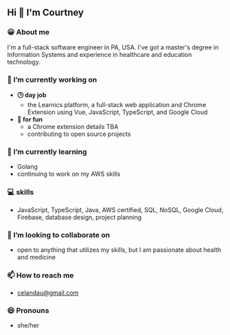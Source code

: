 ## Hi 👋 I'm Courtney

### 😀 About me
I'm a full-stack software engineer in PA, USA. I've got a master's degree in Information Systems and experience in healthcare and education technology. 

 ### 🔭 I’m currently working on
- **🕒 day job** 
  - the Learnics platform, a full-stack web application and Chrome Extension using Vue, JavaScript, TypeScript, and Google Cloud
- **🌙 for fun**
  - a Chrome extension details TBA
  - contributing to open source projects

 ### 🌱 I’m currently learning
- Golang
- continuing to work on my AWS skills

### 💻 skills
- JavaScript, TypeScript, Java, AWS certified, SQL, NoSQL, Google Cloud, Firebase, database design, project planning

### 👯 I’m looking to collaborate on
- open to anything that utilizes my skills, but I am passionate about health and medicine

<!-- **🤔 I’m looking for help with:** -->

<!-- **💬 Ask me about** -->

### 📫  How to reach me
- celandau@gmail.com

### 😄 Pronouns
- she/her

<!-- **⚡ Fun fact** 
-  -->

<!--
**clandau/clandau** is a ✨ _special_ ✨ repository because its `README.md` (this file) appears on your GitHub profile.

Here are some ideas to get you started:

- 🔭 I’m currently working on ...
- 🌱 I’m currently learning ...
- 👯 I’m looking to collaborate on ...
- 🤔 I’m looking for help with ...
- 💬 Ask me about ...
- 📫 How to reach me: ...
- 😄 Pronouns: ...
- ⚡ Fun fact: ...
-->
